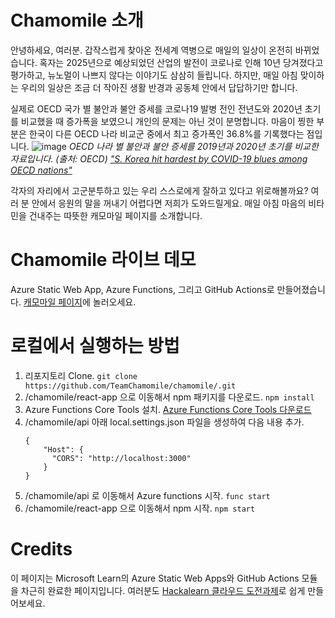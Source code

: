 # Chamomile 소개
안녕하세요, 여러분. 갑작스럽게 찾아온 전세계 역병으로 매일의 일상이 온전히 바뀌었습니다. 혹자는 2025년으로 예상되었던 산업의 발전이 코로나로 인해 10년 당겨졌다고 평가하고, 뉴노멀이 나쁘지 않다는 이야기도 삼삼히 들립니다. 하지만, 매일 아침 맞이하는 우리의 일상은 조금 더 작아진 생활 반경과 공동체 안에서 답답하기만 합니다. 

실제로 OECD 국가 별 불안과 불안 증세를 코로나19 발병 전인 전년도와 2020년 초기를 비교했을 때 증가폭을 보였으니 개인의 문제는 아닌 것이 분명합니다. 마음이 찡한 부분은 한국이 다른 OECD 나라 비교군 중에서 최고 증가폭인 36.8%를 기록했다는 점입니다. 
![image](https://user-images.githubusercontent.com/37167493/129480634-1f45292d-e349-4c1a-a907-f9d41b45ae0e.png)
_OECD 나라 별 불안과 불안 증세를 2019년과 2020년 초기를 비교한 자료입니다. (출처: OECD)_
[_"S. Korea hit hardest by COVID-19 blues among OECD nations"_](
https://english.hani.co.kr/arti/english_edition/e_national/996602.html)

각자의 자리에서 고군분투하고 있는 우리 스스로에게 잘하고 있다고 위로해볼까요? 여러 분 안에서 응원의 말을 꺼내기 어렵다면 저희가 도와드릴게요. 매일 아침 마음의 비타민을 건내주는 따뜻한 캐모마일 페이지를 소개합니다.

# Chamomile 라이브 데모
Azure Static Web App, Azure Functions, 그리고 GitHub Actions로 만들어졌습니다. [캐모마일 페이지](https://agreeable-ground-0cb02be00.azurestaticapps.net/about)에 놀러오세요.

# 로컬에서 실행하는 방법
1. 리포지토리 Clone.
    ```git clone https://github.com/TeamChamomile/chamomile/.git```
1. /chamomile/react-app 으로 이동해서 npm 패키지를 다운로드.
    ```npm install```
1. Azure Functions Core Tools 설치.
[Azure Functions Core Tools 다운로드](https://docs.microsoft.com/ko-kr/azure/azure-functions/functions-run-local?tabs=macos%2Ccsharp%2Cbash)
1. /chamomile/api 아래 local.settings.json 파일을 생성하여 다음 내용 추가.
    ```
    {
        "Host": {
          "CORS": "http://localhost:3000"
        }
    }
    ```
1. /chamomile/api 로 이동해서 Azure functions 시작.
```func start```
1. /chamomile/react-app 으로 이동해서 npm 시작.
```npm start```

# Credits
이 페이지는 Microsoft Learn의 Azure Static Web Apps와 GitHub Actions 모듈을 차근히 완료한 페이지입니다. 여러분도 [Hackalearn 클라우드 도전과제](https://docs.microsoft.com/ko-kr/learn/challenges?id=eae8a699-e376-419f-b837-3661ed77b239&WT.mc_id=devcloud-33673-juyoo&ocid=AID3035096)로 쉽게 만들어보세요. 

